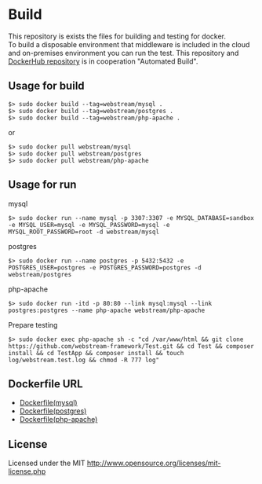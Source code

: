 # Build
This repository is exists the files for building and testing for docker.  
To build a disposable environment that middleware is included in the cloud and on-premises environment you can run the test. This repository and [DockerHub repository](https://hub.docker.com/u/webstream/) is in cooperation "Automated Build".

## Usage for build
```shell
$> sudo docker build --tag=webstream/mysql .
$> sudo docker build --tag=webstream/postgres .
$> sudo docker build --tag=webstream/php-apache .
```

or

```shell
$> sudo docker pull webstream/mysql
$> sudo docker pull webstream/postgres
$> sudo docker pull webstream/php-apache
```

## Usage for run
mysql
```shell
$> sudo docker run --name mysql -p 3307:3307 -e MYSQL_DATABASE=sandbox -e MYSQL_USER=mysql -e MYSQL_PASSWORD=mysql -e MYSQL_ROOT_PASSWORD=root -d webstream/mysql
```

postgres
```shell
$> sudo docker run --name postgres -p 5432:5432 -e POSTGRES_USER=postgres -e POSTGRES_PASSWORD=postgres -d webstream/postgres
```

php-apache
```shell
$> sudo docker run -itd -p 80:80 --link mysql:mysql --link postgres:postgres --name php-apache webstream/php-apache
```

Prepare testing
```shell
$> sudo docker exec php-apache sh -c "cd /var/www/html && git clone https://github.com/webstream-framework/Test.git && cd Test && composer install && cd TestApp && composer install && touch log/webstream.test.log && chmod -R 777 log"
```

## Dockerfile URL
* [Dockerfile(mysql)](https://github.com/webstream-framework/Build/blob/master/mysql/Dockerfile)
* [Dockerfile(postgres)](https://github.com/webstream-framework/Build/blob/master/postgres/Dockerfile)
* [Dockerfile(php-apache)](https://github.com/webstream-framework/Build/tree/master/php-apache)

## License
Licensed under the MIT
http://www.opensource.org/licenses/mit-license.php
